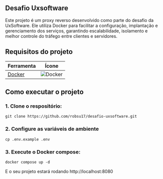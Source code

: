 ## Desafio Uxsoftware 
Este projeto é um proxy reverso desenvolvido como parte do desafio da UxSoftware. Ele utiliza Docker para facilitar a configuração, implantação e gerenciamento dos serviços, garantindo escalabilidade, isolamento e melhor controle do tráfego entre clientes e servidores.

## Requisitos do projeto  

| Ferramenta | Ícone |
|------------|-------|
| [Docker](https://www.docker.com/) | ![Docker](https://img.icons8.com/?size=32&id=cdYUlRaag9G9&format=png&color=000000) |

## Como executar o projeto

### 1. Clone o respositório:

```
git clone https://github.com/robsu17/desafio-uxsoftware.git
```

### 2. Configure as variáveis de ambiente

```
cp .env.example .env
```
### 3. Execute o Docker compose:
```
docker compose up -d
```
E o seu projeto estará rodando http://localhost:8080
